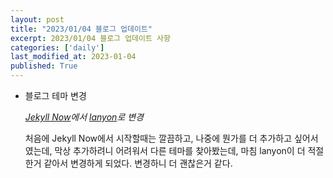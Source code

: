 ```yaml
---
layout: post
title: "2023/01/04 블로그 업데이트"
excerpt: 2023/01/04 블로그 업데이트 사항
categories: ['daily']
last_modified_at: 2023-01-04
published: True
---
```


* 블로그 테마 변경

    _[Jekyll Now](https://github.com/barryclark/jekyll-now)에서 [lanyon](https://github.com/poole/lanyon)로 변경_

    처음에 Jekyll Now에서 시작할때는 깔끔하고, 나중에 뭔가를 더 추가하고 싶어서였는데, 막상 추가하려니 어려워서 다른 테마를 찾아봤는데, 마침 lanyon이 더 적절한거 같아서 변경하게 되었다. 변경하니 더 괜찮은거 같다.
